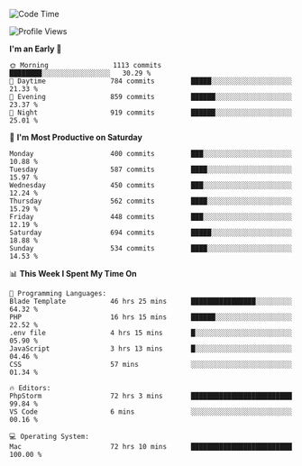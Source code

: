 <!--START_SECTION:waka-->
![Code Time](http://img.shields.io/badge/Code%20Time-2%2C568%20hrs%2014%20mins-blue)

![Profile Views](http://img.shields.io/badge/Profile%20Views-0-blue)

**I'm an Early 🐤** 

```text
🌞 Morning                1113 commits        ████████░░░░░░░░░░░░░░░░░   30.29 % 
🌆 Daytime                784 commits         █████░░░░░░░░░░░░░░░░░░░░   21.33 % 
🌃 Evening                859 commits         ██████░░░░░░░░░░░░░░░░░░░   23.37 % 
🌙 Night                  919 commits         ██████░░░░░░░░░░░░░░░░░░░   25.01 % 
```
📅 **I'm Most Productive on Saturday** 

```text
Monday                   400 commits         ███░░░░░░░░░░░░░░░░░░░░░░   10.88 % 
Tuesday                  587 commits         ████░░░░░░░░░░░░░░░░░░░░░   15.97 % 
Wednesday                450 commits         ███░░░░░░░░░░░░░░░░░░░░░░   12.24 % 
Thursday                 562 commits         ████░░░░░░░░░░░░░░░░░░░░░   15.29 % 
Friday                   448 commits         ███░░░░░░░░░░░░░░░░░░░░░░   12.19 % 
Saturday                 694 commits         █████░░░░░░░░░░░░░░░░░░░░   18.88 % 
Sunday                   534 commits         ████░░░░░░░░░░░░░░░░░░░░░   14.53 % 
```


📊 **This Week I Spent My Time On** 

```text
💬 Programming Languages: 
Blade Template           46 hrs 25 mins      ████████████████░░░░░░░░░   64.32 % 
PHP                      16 hrs 15 mins      ██████░░░░░░░░░░░░░░░░░░░   22.52 % 
.env file                4 hrs 15 mins       █░░░░░░░░░░░░░░░░░░░░░░░░   05.90 % 
JavaScript               3 hrs 13 mins       █░░░░░░░░░░░░░░░░░░░░░░░░   04.46 % 
CSS                      57 mins             ░░░░░░░░░░░░░░░░░░░░░░░░░   01.34 % 

🔥 Editors: 
PhpStorm                 72 hrs 3 mins       █████████████████████████   99.84 % 
VS Code                  6 mins              ░░░░░░░░░░░░░░░░░░░░░░░░░   00.16 % 

💻 Operating System: 
Mac                      72 hrs 10 mins      █████████████████████████   100.00 % 
```


<!--END_SECTION:waka-->
